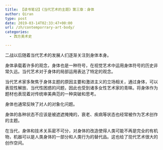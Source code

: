 ```yaml
---
title: 【读书笔记】《当代艺术的主题》第三章：身体
author: Qiran
type: post
date: 2019-03-14T02:33:47+00:00
url: /zh/contemporrary-art-body/
categories:
  - 西方美术史

---
```

二战以后随着当代艺术的发展人们逐渐关注到身体本身。

身体承载着许多的观念，身体也是一种符号，在视觉艺术中运用身体符号的历史非常久远。当代艺术对于身体的局部运用表达了特定的观念。

当代艺术家多聚焦于身体主题的原因主要和激进主义的立场相关，通过身体，可以表现性解放、当代性困惑的问题，因此也受到诸多女性艺术家的青睐。将身体作为题材也表现着对传统审美典范的一种突破和思考。

身体也通常反映了对人的对象化问题。

身体的各种状态不应该是被遮遮掩掩的，衰老、疾病等状态也经常被作为艺术创作的主题。

在当代，身体和技术关系密不可分，对身体的改造使得人类可能不再是完全的有机物，机器可以是人类身体的一部分和人类行为的替代品。这也给了现代艺术很大的创作空间。